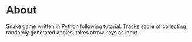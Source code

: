 # About
Snake game written in Python following tutorial. Tracks score of collecting randomly generated apples, takes arrow keys as input.
